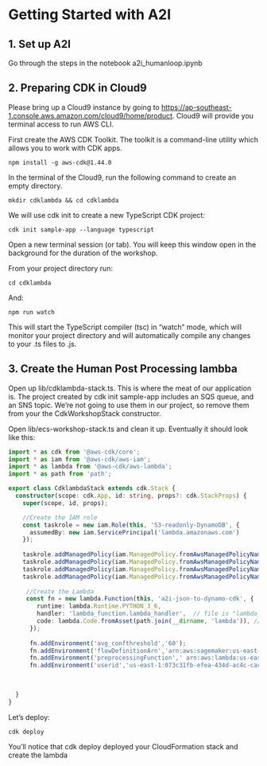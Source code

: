 # Getting Started with A2I

## 1. Set up A2I

Go through the steps in the notebook a2i_humanloop.ipynb 

## 2. Preparing CDK in Cloud9

Please bring up a Cloud9 instance by going to https://ap-southeast-1.console.aws.amazon.com/cloud9/home/product. Cloud9 will provide you terminal access to run AWS CLI.

First create the AWS CDK Toolkit. The toolkit is a command-line utility which allows you to work with CDK apps.

```
npm install -g aws-cdk@1.44.0

```

In the terminal of the Cloud9, run the following command to create an empty directory.

```
mkdir cdklambda && cd cdklambda

```

We will use cdk init to create a new TypeScript CDK project:

```
cdk init sample-app --language typescript

```

Open a new terminal session (or tab). You will keep this window open in the background for the duration of the workshop.

From your project directory run:

```
cd cdklambda

```

And:

```
npm run watch

```

This will start the TypeScript compiler (tsc) in “watch” mode, which will monitor your project directory and will automatically compile any changes to your .ts files to .js.

## 3. Create the Human Post Processing lambba

Open up lib/cdklambda-stack.ts. This is where the meat of our application is. The project created by cdk init sample-app includes an SQS queue, and an SNS topic. We’re not going to use them in our project, so remove them from your the CdkWorkshopStack constructor.

Open lib/ecs-workshop-stack.ts and clean it up. Eventually it should look like this:

```ts
import * as cdk from '@aws-cdk/core';
import * as iam from '@aws-cdk/aws-iam';
import * as lambda from '@aws-cdk/aws-lambda';
import * as path from 'path';

export class CdklambdaStack extends cdk.Stack {
  constructor(scope: cdk.App, id: string, props?: cdk.StackProps) {
    super(scope, id, props);

    //Create the IAM role
    const taskrole = new iam.Role(this, 'S3-readonly-DynamoDB', {
      assumedBy: new iam.ServicePrincipal('lambda.amazonaws.com')
    });
    
    taskrole.addManagedPolicy(iam.ManagedPolicy.fromAwsManagedPolicyName('service-role/AWSIoTDataAccess'));
    taskrole.addManagedPolicy(iam.ManagedPolicy.fromAwsManagedPolicyName('service-role/AmazonS3ReadOnlyAccess'));
    taskrole.addManagedPolicy(iam.ManagedPolicy.fromAwsManagedPolicyName('service-role/AmazonDynamoDBFullAccess'));
    taskrole.addManagedPolicy(iam.ManagedPolicy.fromAwsManagedPolicyName('service-role/CloudWatchFullAccess'));
    
     //Create the Lambda
     const fn = new lambda.Function(this, 'a2i-json-to-dynamo-cdk', {
        runtime: lambda.Runtime.PYTHON_3_6,
        handler: 'lambda_function.lambda_handler',  // file is "lambda_function", function is "lambda_handler"
        code: lambda.Code.fromAsset(path.join(__dirname, 'lambda')), // code loaded from "lambda" directory
      });
      
      fn.addEnvironment('avg_confthreshold','60');
      fn.addEnvironment('flowDefinitionArn','arn:aws:sagemaker:us-east-1:077546553367:flow-definition/yuan-textract-demo-cd65cc50-2630-40b6-8664-e6f13e029f29');
      fn.addEnvironment('preprocessingFunction',' arn:aws:lambda:us-east-1:077546553367:function:PreProcessImage:$LATEST');
      fn.addEnvironment('userid','us-east-1:073c31fb-efea-434d-ac4c-caccbce7d42a');

    
    
  }
}

```

Let’s deploy:

```
cdk deploy

```

You’ll notice that cdk deploy deployed your CloudFormation stack and create the lambda


```
